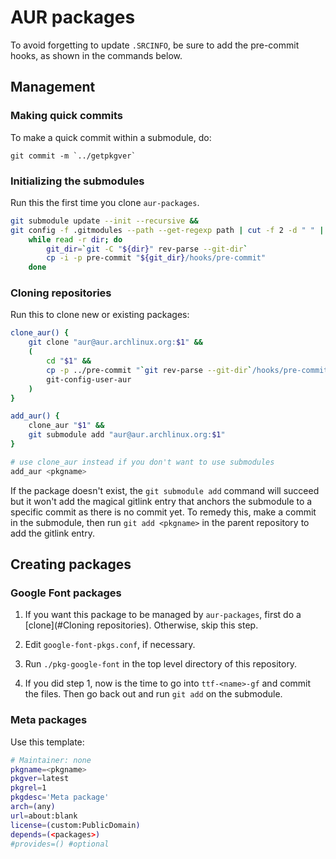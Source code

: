 # AUR packages

To avoid forgetting to update `.SRCINFO`, be sure to add the pre-commit hooks,
as shown in the commands below.

## Management

### Making quick commits

To make a quick commit within a submodule, do:

    git commit -m `../getpkgver`

### Initializing the submodules

Run this the first time you clone `aur-packages`.

~~~sh
git submodule update --init --recursive &&
git config -f .gitmodules --path --get-regexp path | cut -f 2 -d " " |
    while read -r dir; do
        git_dir=`git -C "${dir}" rev-parse --git-dir`
        cp -i -p pre-commit "${git_dir}/hooks/pre-commit"
    done
~~~

### Cloning repositories

Run this to clone new or existing packages:

~~~sh
clone_aur() {
    git clone "aur@aur.archlinux.org:$1" &&
    (
        cd "$1" &&
        cp -p ../pre-commit "`git rev-parse --git-dir`/hooks/pre-commit" &&
        git-config-user-aur
    )
}

add_aur() {
    clone_aur "$1" &&
    git submodule add "aur@aur.archlinux.org:$1"
}

# use clone_aur instead if you don't want to use submodules
add_aur <pkgname>
~~~

If the package doesn't exist, the `git submodule add` command will succeed but
it won't add the magical gitlink entry that anchors the submodule to a
specific commit as there is no commit yet.  To remedy this, make a commit in
the submodule, then run `git add <pkgname>` in the parent repository to add
the gitlink entry.

## Creating packages

### Google Font packages

 1. If you want this package to be managed by `aur-packages`, first do a
    [clone](#Cloning repositories).  Otherwise, skip this step.

 2. Edit `google-font-pkgs.conf`, if necessary.

 3. Run `./pkg-google-font` in the top level directory of this repository.

 4. If you did step 1, now is the time to go into `ttf-<name>-gf` and commit
    the files.  Then go back out and run `git add` on the submodule.

### Meta packages

Use this template:

~~~sh
# Maintainer: none
pkgname=<pkgname>
pkgver=latest
pkgrel=1
pkgdesc='Meta package'
arch=(any)
url=about:blank
license=(custom:PublicDomain)
depends=(<packages>)
#provides=() #optional
~~~
